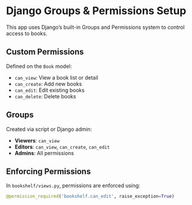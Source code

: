 # Django Groups & Permissions Setup

This app uses Django’s built-in Groups and Permissions system to control access to books.

## Custom Permissions

Defined on the `Book` model:

- `can_view`: View a book list or detail
- `can_create`: Add new books
- `can_edit`: Edit existing books
- `can_delete`: Delete books

## Groups

Created via script or Django admin:

- **Viewers**: `can_view`
- **Editors**: `can_view`, `can_create`, `can_edit`
- **Admins**: All permissions

## Enforcing Permissions

In `bookshelf/views.py`, permissions are enforced using:

```python
@permission_required('bookshelf.can_edit', raise_exception=True)
```
